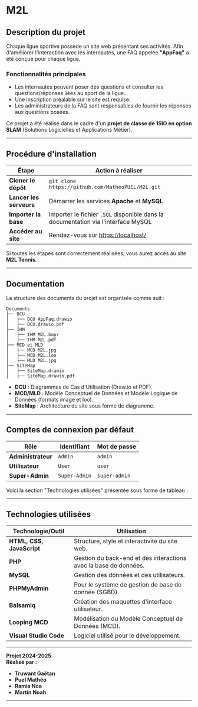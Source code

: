 # **M2L**  

## **Description du projet**  
Chaque ligue sportive possède un site web présentant ses activités. Afin d'améliorer l'interaction avec les internautes, une FAQ appelée **"AppFaq"** a été conçue pour chaque ligue.  

### **Fonctionnalités principales**  
- Les internautes peuvent poser des questions et consulter les questions/réponses liées au sport de la ligue.  
- Une inscription préalable sur le site est requise.  
- Les administrateurs de la FAQ sont responsables de fournir les réponses aux questions posées.  

Ce projet a été réalisé dans le cadre d'un **projet de classe de 1SIO en option SLAM** (Solutions Logicielles et Applications Métier).

---

## **Procédure d'installation**  

| **Étape**             | **Action à réaliser**                                                                 |
|------------------------|---------------------------------------------------------------------------------------|
| **Cloner le dépôt**    | `git clone https://github.com/MatheoPUEL/M2L.git`                                     |
| **Lancer les serveurs**| Démarrer les services **Apache** et **MySQL**                                         |
| **Importer la base**   | Importer le fichier `.SQL` disponible dans la documentation via l'interface MySQL    |
| **Accéder au site**    | Rendez-vous sur [https://localhost/](https://localhost/)                              |

Si toutes les étapes sont correctement réalisées, vous aurez accès au site **M2L Tennis**.

---

## **Documentation**  
La structure des documents du projet est organisée comme suit :  

```plaintext
Documents
├── DCU
│   ├── DCU AppFaq.drawio
│   ├── DCU.drawio.pdf
├── IHM
│   ├── IHM M2L.bmpr
│   ├── IHM M2L.pdf
├── MCD et MLD
│   ├── MCD M2L.jpg
│   ├── MCD M2L.loo
│   ├── MLD M2L.jpg
├── SiteMap
│   ├── SiteMap.drawio
│   ├── SiteMap.drawio.pdf
```

- **DCU** : Diagrammes de Cas d'Utilisation (Draw.io et PDF).  
- **MCD/MLD** : Modèle Conceptuel de Données et Modèle Logique de Données (formats image et loo).  
- **SiteMap** : Architecture du site sous forme de diagramme.  

---

## **Comptes de connexion par défaut**  
| **Rôle**         | **Identifiant**     | **Mot de passe** |
|-------------------|---------------------|-------------------|
| **Administrateur**| `Admin`            | `admin`           |
| **Utilisateur**   | `User`             | `user`            |
| **Super-Admin**   | `Super-Admin`      | `super-admin`     |

Voici la section "Technologies utilisées" présentée sous forme de tableau :  

---

## **Technologies utilisées**  

| **Technologie/Outil** | **Utilisation**                                                |
|------------------------|--------------------------------------------------------------|
| **HTML, CSS, JavaScript** | Structure, style et interactivité du site web.              |
| **PHP**                | Gestion du back-end et des interactions avec la base de données. |
| **MySQL**              | Gestion des données et des utilisateurs.                     |
| **PHPMyAdmin**              | Pour le système de gestion de base de donnée (SGBD).    |
| **Balsamiq**           | Création des maquettes d'interface utilisateur.              |
| **Looping MCD**        | Modélisation du Modèle Conceptuel de Données (MCD).          |
| **Visual Studio Code** | Logiciel utilisé pour le développement.          |


---

**Projet 2024-2025**  
**Réalisé par :**  
- **Truwant Gaëtan**  
- **Puel Mathéo**  
- **Ramia Noa**  
- **Martin Noah**  

--- 
